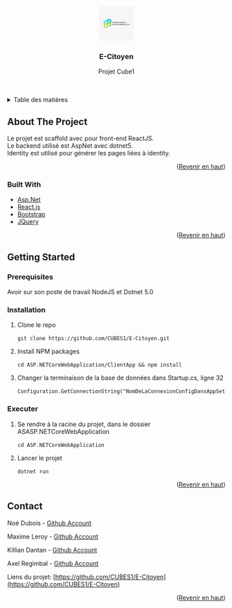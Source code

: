 <div id="top"></div>

<!-- PROJECT LOGO -->
<br />
<div align="center">
  <a href="https://github.com/CUBES1/E-Citoyen">
    <img src="/ASP.NETCoreWebApplication/ClientApp/src/assets/logo.png" alt="Logo" width="80" height="80">
  </a>

<h3 align="center">E-Citoyen</h3>

  <p align="center">
    Projet Cube1
    <br />
    <!-- <a href="https://github.com/CUBES1/E-Citoyen"><strong>Explore the docs »</strong></a> -->
    <br />
    <br />
    <!-- <a href="">Demo</a> -->
  </p>
</div>



<!-- TABLE OF CONTENTS -->
<details>
  <summary>Table des matières</summary>
  <ol>
    <li>
      <a href="#about-the-project">About The Project</a>
      <ul>
        <li><a href="#built-with">Built With</a></li>
      </ul>
    </li>
    <li>
      <a href="#getting-started">Getting Started</a>
      <ul>
        <li><a href="#prerequisites">Prerequisites</a></li>
        <li><a href="#installation">Installation</a></li>
        <li><a href="#executer">Executer le projet</a></li>
      </ul>
    </li>
   	<li><a href="#contact">Contact</a></li>
  </ol>
</details>



<!-- ABOUT THE PROJECT -->
## About The Project

Le projet est scaffold avec pour front-end ReactJS.  
Le backend utilisé est AspNet avec dotnet5.  
Identity est utilisé pour générer les pages liées à identity.

<p align="right">(<a href="#top">Revenir en haut</a>)</p>



### Built With

* [Asp.Net](https://dotnet.microsoft.com/en-us/apps/aspnet)
* [React.js](https://reactjs.org/)
* [Bootstrap](https://getbootstrap.com)
* [JQuery](https://jquery.com)


<p align="right">(<a href="#top">Revenir en haut</a>)</p>



<!-- GETTING STARTED -->
## Getting Started

### Prerequisites

Avoir sur son poste de travail NodeJS et Dotnet 5.0

### Installation

1. Clone le repo
   ```
   git clone https://github.com/CUBES1/E-Citoyen.git
   ```
2. Install NPM packages
   ```
   cd ASP.NETCoreWebApplication/ClientApp && npm install
   ```
3. Changer la terminaison de la base de données dans Startup.cs, ligne 32
   ```
   Configuration.GetConnectionString("NomDeLaConnexionConfigDansAppSettings")));
   ```
   
### Executer


1. Se rendre à la racine du projet, dans le dossier ASASP.NETCoreWebApplication
	```
	cd ASP.NETCoreWebApplication
	```
2. Lancer le projet
   ```
   dotnet run
   ```

<p align="right">(<a href="#top">Revenir en haut</a>)</p>


<!-- CONTACT -->
## Contact

Noé Dubois - [Github Account](https://github.com/dracochen1)

Maxime Leroy - [Github Account](https://github.com/Grlmm)

Killian Dantan - [Github Account](https://github.com/killian-dtn)

Axel Regimbal - [Github Account](https://github.com/ThDrAKeN)


Liens du projet: [https://github.com/CUBES1/E-Citoyen](https://github.com/CUBES1/E-Citoyen)

<p align="right">(<a href="#top">Revenir en haut</a>)</p>
